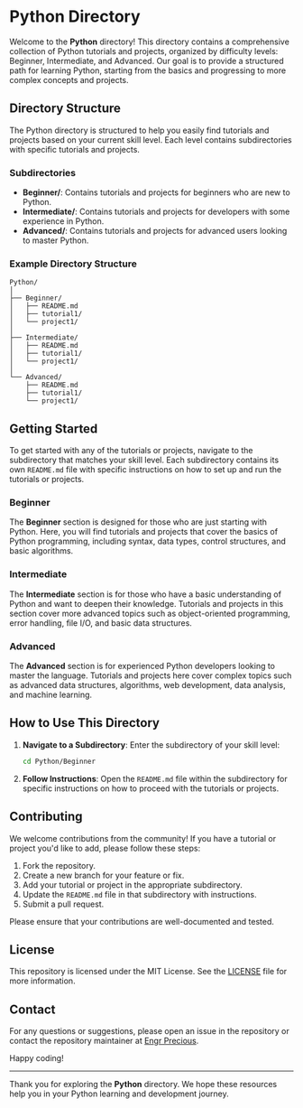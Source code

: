 # Python Directory

Welcome to the **Python** directory! This directory contains a comprehensive collection of Python tutorials and projects, organized by difficulty levels: Beginner, Intermediate, and Advanced. Our goal is to provide a structured path for learning Python, starting from the basics and progressing to more complex concepts and projects.

## Directory Structure

The Python directory is structured to help you easily find tutorials and projects based on your current skill level. Each level contains subdirectories with specific tutorials and projects.

### Subdirectories

- **Beginner/**: Contains tutorials and projects for beginners who are new to Python.
- **Intermediate/**: Contains tutorials and projects for developers with some experience in Python.
- **Advanced/**: Contains tutorials and projects for advanced users looking to master Python.

### Example Directory Structure

```plaintext
Python/
│
├── Beginner/
│   ├── README.md
│   ├── tutorial1/
│   └── project1/
│
├── Intermediate/
│   ├── README.md
│   ├── tutorial1/
│   └── project1/
│
└── Advanced/
    ├── README.md
    ├── tutorial1/
    └── project1/
```

## Getting Started

To get started with any of the tutorials or projects, navigate to the subdirectory that matches your skill level. Each subdirectory contains its own `README.md` file with specific instructions on how to set up and run the tutorials or projects.

### Beginner

The **Beginner** section is designed for those who are just starting with Python. Here, you will find tutorials and projects that cover the basics of Python programming, including syntax, data types, control structures, and basic algorithms.

### Intermediate

The **Intermediate** section is for those who have a basic understanding of Python and want to deepen their knowledge. Tutorials and projects in this section cover more advanced topics such as object-oriented programming, error handling, file I/O, and basic data structures.

### Advanced

The **Advanced** section is for experienced Python developers looking to master the language. Tutorials and projects here cover complex topics such as advanced data structures, algorithms, web development, data analysis, and machine learning.

## How to Use This Directory

1. **Navigate to a Subdirectory**: Enter the subdirectory of your skill level:
    ```bash
    cd Python/Beginner
    ```

2. **Follow Instructions**: Open the `README.md` file within the subdirectory for specific instructions on how to proceed with the tutorials or projects.

## Contributing

We welcome contributions from the community! If you have a tutorial or project you'd like to add, please follow these steps:

1. Fork the repository.
2. Create a new branch for your feature or fix.
3. Add your tutorial or project in the appropriate subdirectory.
4. Update the `README.md` file in that subdirectory with instructions.
5. Submit a pull request.

Please ensure that your contributions are well-documented and tested.

## License

This repository is licensed under the MIT License. See the [LICENSE](../LICENSE) file for more information.

## Contact

For any questions or suggestions, please open an issue in the repository or contact the repository maintainer at [Engr Precious](mailto:preshengr@mail.com).

Happy coding!

---

Thank you for exploring the **Python** directory. We hope these resources help you in your Python learning and development journey.
